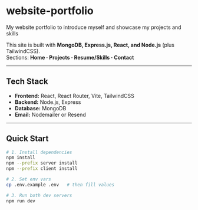 # website-portfolio
My website portfolio to introduce myself and showcase my projects and skills

This site is built with **MongoDB, Express.js, React, and Node.js** (plus TailwindCSS).  
Sections: **Home · Projects · Resume/Skills · Contact**

---

## Tech Stack
- **Frontend:** React, React Router, Vite, TailwindCSS  
- **Backend:** Node.js, Express  
- **Database:** MongoDB 
- **Email:** Nodemailer or Resend

---

## Quick Start

```bash
# 1. Install dependencies
npm install
npm --prefix server install
npm --prefix client install

# 2. Set env vars
cp .env.example .env   # then fill values

# 3. Run both dev servers
npm run dev

